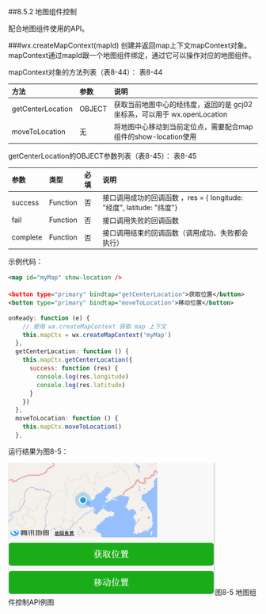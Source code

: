 ##8.5.2 地图组件控制

配合地图组件使用的API。

###wx.createMapContext(mapId)
创建并返回map上下文mapContext对象。mapContext通过mapId跟一个地图组件绑定，通过它可以操作对应的地图组件。

mapContext对象的方法列表（表8-44）：
表8-44

|方法	|参数	|说明|
| :--- | :--- | :--- |
|getCenterLocation	|OBJECT	|获取当前地图中心的经纬度，返回的是 gcj02 坐标系，可以用于 wx.openLocation|
|moveToLocation	|无	|将地图中心移动到当前定位点，需要配合map组件的show-location使用|

getCenterLocation的OBJECT参数列表（表8-45）：
表8-45

|参数	|类型	|必填	|说明|
| :--- | :--- | :--- |:--- |
|success	|Function	|否	|接口调用成功的回调函数 ，res = { longitude: "经度", latitude: "纬度"}|
|fail	|Function	|否	|接口调用失败的回调函数|
|complete	|Function	|否	|接口调用结束的回调函数（调用成功、失败都会执行）|

示例代码：
```xml
<map id="myMap" show-location />

<button type="primary" bindtap="getCenterLocation">获取位置</button>
<button type="primary" bindtap="moveToLocation">移动位置</button>
```
```js
onReady: function (e) {
    // 使用 wx.createMapContext 获取 map 上下文 
    this.mapCtx = wx.createMapContext('myMap')
  },
  getCenterLocation: function () {
    this.mapCtx.getCenterLocation({
      success: function (res) {
        console.log(res.longitude)
        console.log(res.latitude)
      }
    })
  },
  moveToLocation: function () {
    this.mapCtx.moveToLocation()
  },
```
运行结果为图8-5：

![](/assets/8-5.png)图8-5 地图组件控制API例图